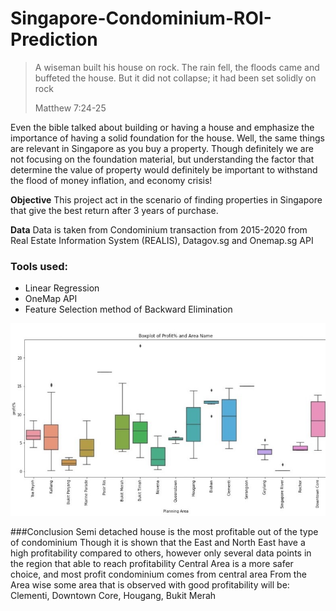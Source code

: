 # Singapore-Condominium-ROI-Prediction

> A wiseman built his house on rock. The rain fell, the floods came and buffeted the house. But it did not collapse; it had been set solidly on rock
>
> Matthew 7:24-25

Even the bible talked about building or having a house and emphasize the importance of having a solid foundation for the house. Well, the same things are relevant in Singapore as you buy a property. Though definitely we are not focusing on the foundation material, but understanding the factor that determine the value of property would definitely be important to withstand the flood of money inflation, and economy crisis!

**Objective** This project act in the scenario of finding properties in Singapore that give the best return after 3 years of purchase.

**Data** Data is taken from Condominium transaction from 2015-2020 from Real Estate Information System (REALIS), Datagov.sg and Onemap.sg API 

### Tools used:

- Linear Regression
- OneMap API 
- Feature Selection method of Backward Elimination

![profitBoxplot.jpg](/f1_profit_boxplot.jpg)

###Conclusion
Semi detached house is the most profitable out of the type of condominium
Though it is shown that the East and North East have a high profitability compared to others, however only several data points in the region that able to reach profitability
Central Area is a more safer choice, and most profit condominium comes from central area
From the Area wise some area that is observed with good profitability will be: Clementi, Downtown Core, Hougang, Bukit Merah
